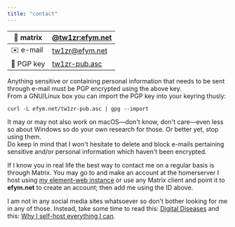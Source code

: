 ```yaml
---
title: "contact"
---
```

| 💬 matrix  | [@tw1zr:efym.net](https://matrix.to/#/@tw1zr:efym.net) |
|------------|--------------------------------------------------------|
| ✉️  e-mail  | [tw1zr@efym.net](mailto:tw1zr@efym.net)                |
| 🔐 PGP key | [tw1zr-pub.asc](/tw1zr-pub.asc)                        |

Anything sensitive or containing personal information that needs to be sent through e-mail must be PGP encrypted using the above key.  
From a GNU/Linux box you can import the PGP key into your keyring thusly:
```
curl -L efym.net/tw1zr-pub.asc | gpg --import
```
It may or may not also work on macOS—don't know, don't care—even less so about Windows so do your own research for those. Or better yet, stop using them.  
Do keep in mind that I won't hesitate to delete and block e-mails pertaining sensitive and/or personal information which haven't been encrypted.

If I know you in real life the best way to contact me on a regular basis is through Matrix. You may go to and make an account at the homerserver I host using [my element-web instance](https://chat.efym.net) or use any Matrix client and point it to **efym.net** to create an account; then add me using the ID above.
<!--If I know you in real life the best way to contact me on a regular basis is through Matrix. My personal homeserver **efym.net** is not currently accepting new registrations but I'm willing to make new accounts upon requests, feel free to e-mail me.-->

I am not in any social media sites whatsoever so don't bother looking for me in any of those. Instead, take some time to read this: [Digital Diseases](/blog/digital-diseases) and this: [Why I self-host everything I can](/blog/why-i-self-host).
